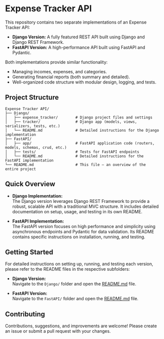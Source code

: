 # Expense Tracker API

This repository contains two separate implementations of an Expense Tracker API:

- **Django Version:** A fully featured REST API built using Django and Django REST Framework.
- **FastAPI Version:** A high-performance API built using FastAPI and Pydantic.

Both implementations provide similar functionality:
- Managing incomes, expenses, and categories.
- Generating financial reports (both summary and detailed).
- Well-organized code structure with modular design, logging, and tests.

## Project Structure

```
Expense Tracker API/
├── Django/
│   ├── expense_tracker/        # Django project files and settings
│   ├── tracker/                # Django app (models, views, serializers, tests, etc.)
│   └── README.md               # Detailed instructions for the Django implementation
├── FastAPI/
│   ├── app/                    # FastAPI application code (routers, models, schemas, crud, etc.)
│   ├── tests/                  # Tests for FastAPI endpoints
│   └── README.md               # Detailed instructions for the FastAPI implementation
└── README.md                   # This file – an overview of the entire project
```

## Quick Overview

- **Django Implementation:**  
  The Django version leverages Django REST Framework to provide a robust, scalable API with a traditional MVC structure. It includes detailed documentation on setup, usage, and testing in its own README.

- **FastAPI Implementation:**  
  The FastAPI version focuses on high performance and simplicity using asynchronous endpoints and Pydantic for data validation. Its README contains specific instructions on installation, running, and testing.

## Getting Started

For detailed instructions on setting up, running, and testing each version, please refer to the README files in the respective subfolders:

- **Django Version:**  
  Navigate to the `Django/` folder and open the [README.md](Django/README.md) file.

- **FastAPI Version:**  
  Navigate to the `FastAPI/` folder and open the [README.md](FastAPI/README.md) file.

## Contributing

Contributions, suggestions, and improvements are welcome! Please create an issue or submit a pull request with your changes.